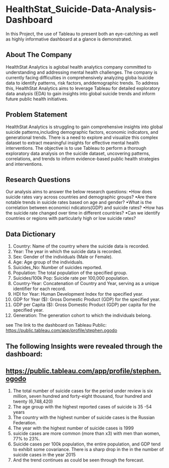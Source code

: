 # HealthStat_Suicide-Data-Analysis-Dashboard
In this Project, the use of Tableau to present both an eye-catching as  well as highly informative dashboard at a glance is demonstrated.

## About The Company
HealthStat Analytics is aglobal health analytics company committed to understanding and addressing mental health challenges.
The company is currently facing difficulties in comprehensively analyzing globa lsuicide data to identify patterns, risk factors, anddemographic trends.
To address this, HealthStat Analytics aims to leverage Tableau for detailed exploratory data analysis (EDA) to gain insights into global suicide trends and inform future public health initiatives.

## Problem Statement
HealthStat Analytics is struggling to gain comprehensive insights into global suicide patterns,including demographic factors, economic indicators, and generational trends.
There is a need to explore and visualize this complex dataset to extract meaningful insights for effective mental health interventions.
The objective is to use Tableau to perform a thorough exploratory data analysis on the suicide dataset, uncovering patterns, correlations, and trends to inform evidence-based public health strategies and interventions.

## Research Questions
Our analysis aims to answer the below research questions:
•How does suicide rates vary across countries and demographic groups?
•Are there notable trends in suicide rates based on age and gender?
•What is the correlation between economici ndicators(GDP) and suicide rates?
•How has the suicide rate changed over time in different countries?
•Can we identify countries or regions with particularly high or low suicide rates?

## Data Dictionary
1. Country: Name of the country where the suicide data is recorded.
2. Year: The year in which the suicide data is recorded.
3. Sex: Gender of the individuals (Male or Female).
4. Age: Age group of the individuals.
5. Suicides_No: Number of suicides reported.
6. Population: The total population of the specified group.
7. Suicides/100k Pop: Suicide rate per 100,000 population.
8. Country-Year: Concatenation of Country and Year, serving as a unique identifier for each record.
9. HDI for Year: Human Development Index for the specified year.
10. GDP for Year ($): Gross Domestic Product (GDP) for the specified year.
11. GDP per Capita ($):
Gross Domestic Product (GDP) per capita for the specified year.
12. Generation: The generation cohort to which the individuals belong.

see The link to the dashboard on Tableau Public:
https://public.tableau.com/app/profile/stephen.ogodo
## The following Insights were revealed through the dashboard:
## https://public.tableau.com/app/profile/stephen.ogodo
1. The total number of suicide cases for the period under review is six million, seven hundred and forty-eight thousand, four hundred and twenty (6,748,420)
2. The age group with the highest reported cases of suicide is 35 -54 years
3. The country with the highest number of suicide cases is the Russian Federation.
4. The year with the highest number of suicide cases is 1999
5. suicide cases are more common (more than x3) with men than women, 77% to 23%.
6. Suicide cases per 100k population, the entire population, and GDP tend to exhibit some covariance. There is a sharp drop in the in the number of suicide cases in the year 2015
7. And the trend continues as could be seen through the forecast.   

